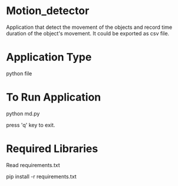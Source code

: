 # Motion_detector
Application that detect the movement of the objects and record time duration of the object's movement. It could be exported as csv file. 
# Application Type
  python file
# To Run Application
   python md.py
   
   press 'q' key to exit.
# Required Libraries
   Read requirements.txt
   
   pip install -r requirements.txt
